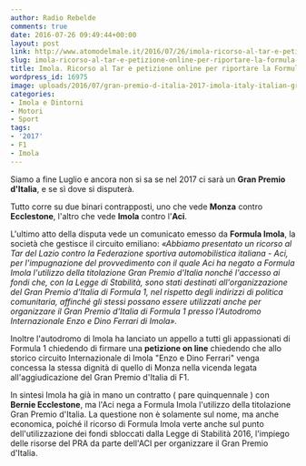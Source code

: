 ```yaml
---
author: Radio Rebelde
comments: true
date: 2016-07-26 09:49:44+00:00
layout: post
link: http://www.atomodelmale.it/2016/07/26/imola-ricorso-al-tar-e-petizione-online-per-riportare-la-formula-uno/
slug: imola-ricorso-al-tar-e-petizione-online-per-riportare-la-formula-uno
title: Imola. Ricorso al Tar e petizione online per riportare la Formula Uno
wordpress_id: 16975
image: uploads/2016/07/gran-premio-d-italia-2017-imola-italy-italian-grand-prix-00484735-001.jpeg
categories:
- Imola e Dintorni
- Motori
- Sport
tags:
- '2017'
- F1
- Imola
---
```


Siamo a fine Luglio e ancora non si sa se nel 2017 ci sarà un **Gran Premio d'Italia**, e se sì dove si disputerà.

Tutto corre su due binari contrapposti, uno che vede **Monza** contro **Ecclestone**, l'altro che vede **Imola** contro l'**Aci**.

L'ultimo atto della disputa vede un comunicato emesso da **Formula Imola**, la società che gestisce il circuito emiliano: _«Abbiamo presentato un ricorso al Tar del Lazio contro la Federazione sportiva automobilistica italiana - Aci, per l'impugnazione del provvedimento con il quale Aci ha negato a Formula Imola l'utilizzo della titolazione Gran Premio d'Italia nonché l'accesso ai fondi che, con la Legge di Stabilità, sono stati destinati all'organizzazione del Gran Premio d'Italia di Formula 1, nel rispetto degli indirizzi di politica comunitaria, affinché gli stessi possano essere utilizzati anche per organizzare il Gran Premio d'Italia di Formula 1 presso l'Autodromo Internazionale Enzo e Dino Ferrari di Imola»._

Inoltre l'autodromo di Imola ha lanciato un appello a tutti gli appassionati di Formula 1 chiedendo di firmare una **petizione on line** chiedendo che allo storico circuito Internazionale di Imola "Enzo e Dino Ferrari" venga concessa la stessa dignità di quello di Monza nella vicenda legata all'aggiudicazione del Gran Premio d'Italia di F1.

In sintesi Imola ha già in mano un contratto ( pare quinquennale ) con **Bernie Ecclestone**, ma l'Aci nega a Formula Imola l'utilizzo della titolazione Gran Premio d'Italia. La questione non è solamente sul nome, ma anche economica, poiché il ricorso di Formula Imola verte anche sul punto dell'utilizzazione dei fondi sbloccati dalla Legge di Stabilità 2016, l'impiego delle risorse del PRA da parte dell'ACI per organizzare il Gran Premio d'Italia.

